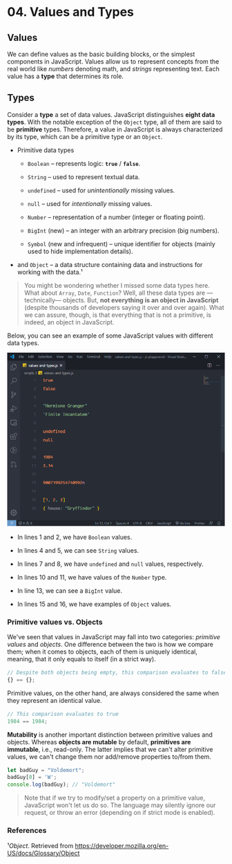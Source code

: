 # 04. Values and Types

## Values 

We can define values as the basic building blocks, or the simplest components in JavaScript. Values allow us to represent concepts from the real world like *numbers* denoting math, and *strings* representing text. Each value has a **type** that determines its role.

## Types

Consider a **type** a set of data values. JavaScript distinguishes **eight data types**. With the notable exception of the `Object` type, all of them are said to be **primitive** types. Therefore, a value in JavaScript is always characterized by its type, which can be a primitive type or an `Object`.

- Primitive data types

  - `Boolean` – represents logic: **`true`** / **`false`**.

  - `String` – used to represent textual data.

  - `undefined` – used for *unintentionally* missing values.

  - `null` – used for *intentionally* missing values.

  - `Number` – representation of a number (integer or floating point).

  - `BigInt` (new) – an integer with an arbitrary precision (big numbers).

  - `Symbol` (new and infrequent) – unique identifier for objects (mainly used to hide implementation details).

- and `Object` – a data structure containing data and instructions for working with the data.¹

> You might be wondering whether I missed some data types here. What about `Array`, `Date`, `Function`? Well, all these data types are —technically— objects. But, **not everything is an object in JavaScript** (despite thousands of developers saying it over and over again). What we can assure, though, is that everything that is not a primitive, is indeed, an object in JavaScript.

Below, you can see an example of some JavaScript values with different data types.

![Running JavaScript from the Console](../images/javascript-values-example.png)

- In lines 1 and 2, we have `Boolean` values.

- In lines 4 and 5, we can see `String` values.

- In lines 7 and 8, we  have `undefined` and `null` values, respectively.

- In lines 10 and 11, we have values of the `Number` type.

- In line 13, we can see a `BigInt` value.

- In lines 15 and 16, we have examples of `Object` values.

### Primitive values vs. Objects

We've seen that values in JavaScript may fall into two categories: *primitive values* and *objects*. One difference between the two is how we compare them; when it comes to objects, each of them is uniquely identical, meaning, that it only equals to itself (in a strict way).

```javascript
// Despite both objects being empty, this comparison evaluates to false
{} == {};
```

Primitive values, on the other hand, are always considered the same when they represent an identical value.

```javascript
// This comparison evaluates to true
1984 == 1984;
```

**Mutability** is another important distinction between primitive values and objects. Whereas **objects are mutable** by default, **primitives are immutable**, i.e., read-only. The latter implies that we can't alter primitive values, we can't change them nor add/remove properties to/from them.

```javascript
let badGuy = "Voldemort";
badGuy[0] = 'W';
console.log(badGuy); // "Voldemort"
```

> Note that if we try to modify/set a property on a primitive value, JavaScript won't let us do so. The language may silently ignore our request, or throw an error (depending on if strict mode is enabled).

### References

¹*Object*. Retrieved from https://developer.mozilla.org/en-US/docs/Glossary/Object